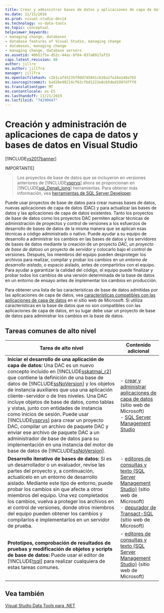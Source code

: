 ```yaml
---
title: Crear y administrar bases de datos y aplicaciones de capa de datos
ms.date: 11/15/2016
ms.prod: visual-studio-dev14
ms.technology: vs-data-tools
ms.topic: conceptual
helpviewer_keywords:
- managing change, databases
- database features of Visual Studio, managing change
- databases, managing change
- managing change, database servers
ms.assetid: 40b51f5a-d52c-44ac-8f84-037a0917af33
caps.latest.revision: 40
author: jillre
ms.author: jillfra
manager: jillfra
ms.openlocfilehash: c2b1caf45235f9dd745841cb26a2fa10a148a7b5
ms.sourcegitcommit: bad28e99214cf62cfbd1222e8cb5ded1997d7ff0
ms.translationtype: MT
ms.contentlocale: es-ES
ms.lasthandoff: 11/21/2019
ms.locfileid: "74299647"
---
```

# <a name="creating-and-managing-databases-and-data-tier-applications-in-visual-studio"></a>Creación y administración de aplicaciones de capa de datos y bases de datos en Visual Studio
[!INCLUDE[vs2017banner](../includes/vs2017banner.md)]

IMPORTANTE]
> Los proyectos de base de datos que se incluyeron en versiones anteriores de [!INCLUDE[vsprvs](../includes/vsprvs-md.md)] ahora se proporcionan en [!INCLUDE[sql_Denali_long](../includes/sql-denali-long-md.md)] herramientas. Para obtener más información, vea [herramientas de SQL Server Developer](https://go.microsoft.com/fwlink/?LinkId=228126).

 Puede usar proyectos de base de datos para crear nuevas bases de datos, nuevas aplicaciones de capa de datos (DAC) y para actualizar las bases de datos y las aplicaciones de capa de datos existentes. Tanto los proyectos de base de datos como los proyectos DAC permiten aplicar técnicas de administración de proyectos y control de versiones a los esfuerzos de desarrollo de bases de datos de la misma manera que se aplican esas técnicas a código administrado o nativo. Puede ayudar a su equipo de desarrollo a administrar los cambios en las bases de datos y los servidores de bases de datos mediante la creación de un proyecto *DAC*, un *proyecto de base de datos*o un proyecto de *servidor* y colocarlo bajo el control de versiones. Después, los miembros del equipo pueden desproteger los archivos para realizar, compilar y probar los cambios en un *entorno de desarrollo aislado*, o espacio aislado, antes de compartirlos con el equipo. Para ayudar a garantizar la calidad del código, el equipo puede finalizar y probar todos los cambios de una versión determinada de la base de datos en un entorno de ensayo antes de implementar los cambios en producción.

 Para obtener una lista de las características de base de datos admitidas por las aplicaciones de capa de datos, vea [características compatibles con las aplicaciones de capa de datos](https://go.microsoft.com/fwlink/?LinkId=164239) en el sitio web de Microsoft. Si utiliza características en la base de datos que no son compatibles con las aplicaciones de capa de datos, en su lugar debe usar un proyecto de base de datos para administrar los cambios en la base de datos.

## <a name="common-high-level-tasks"></a>Tareas comunes de alto nivel

|Tarea de alto nivel|Contenido adicional|
|----------------------|------------------------|
|**Iniciar el desarrollo de una aplicación de capa de datos:** Una DAC es un nuevo concepto incluido en [!INCLUDE[sskatmai_r2](../includes/sskatmai-r2-md.md)] que contiene la definición de una base de datos de [!INCLUDE[ssNoVersion](../includes/ssnoversion-md.md)] y los objetos de instancia auxiliares que usa una aplicación cliente-servidor o de tres niveles. Una DAC incluye objetos de base de datos, como tablas y vistas, junto con entidades de instancia como inicios de sesión. Puede usar [!INCLUDE[vsprvs](../includes/vsprvs-md.md)] para crear un proyecto DAC, compilar un archivo de paquete DAC y enviar ese archivo de paquete DAC a un administrador de base de datos para su implementación en una instancia del motor de base de datos de [!INCLUDE[ssNoVersion](../includes/ssnoversion-md.md)].|-   [crear y administrar aplicaciones de capa de datos](https://go.microsoft.com/fwlink/?LinkId=160741) (sitio web de Microsoft)<br />-   [SQL Server Management Studio](https://go.microsoft.com/fwlink/?LinkId=227328)|
|**Desarrollo iterativo de bases de datos:** Si es un desarrollador o un evaluador, revise las partes del proyecto y, a continuación, actualícelo en un entorno de desarrollo aislado. Mediante este tipo de entorno, puede probar los cambios sin que afecte a otros miembros del equipo. Una vez completados los cambios, vuelva a proteger los archivos en el control de versiones, donde otros miembros del equipo pueden obtener los cambios y compilarlos e implementarlos en un servidor de prueba.|-   [editores de consultas y texto (SQL Server Management Studio)](https://go.microsoft.com/fwlink/?LinkId=227327) (sitio web de Microsoft)<br />-   [depurador de Transact-SQL](https://go.microsoft.com/fwlink/?LinkId=227324) (sitio web de Microsoft)|
|**Prototipos, comprobación de resultados de pruebas y modificación de objetos y scripts de base de datos:** Puede usar el editor de [!INCLUDE[tsql](../includes/tsql-md.md)] para realizar cualquiera de estas tareas comunes.|-   [editores de consultas y texto (SQL Server Management Studio)](https://go.microsoft.com/fwlink/?LinkId=227327) (sitio web de Microsoft)|

## <a name="see-also"></a>Vea también
 [Visual Studio Data Tools para .NET](../data-tools/visual-studio-data-tools-for-dotnet.md)
